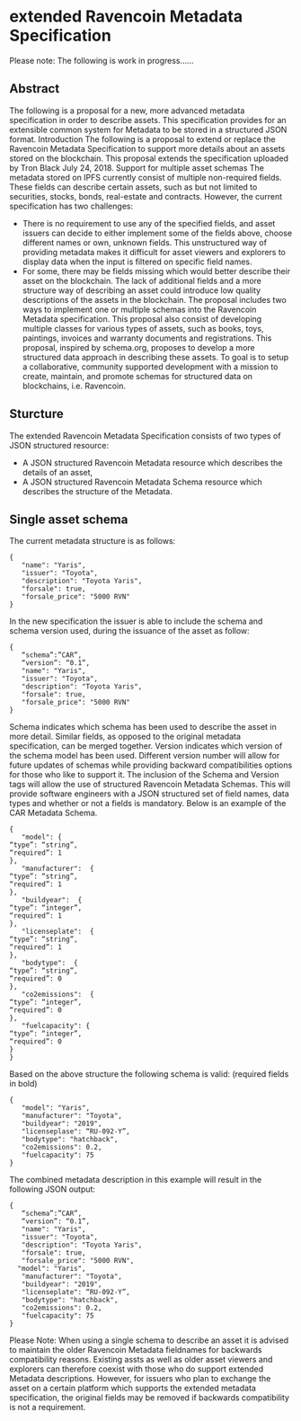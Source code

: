 # extended Ravencoin Metadata Specification
Please note:
The following is work in progress……
## Abstract
The following is a proposal for a new, more advanced metadata specification in order to describe assets. This specification provides for an extensible common system for Metadata to be stored in a structured JSON format.
Introduction
The following is a proposal to extend or replace the Ravencoin Metadata Specification to support more details about an assets stored on the blockchain. This proposal extends the specification uploaded by Tron Black July 24, 2018.
Support for multiple asset schemas
The metadata stored on IPFS currently consist of multiple non-required fields. These fields can describe certain assets, such as but not limited to securities, stocks, bonds, real-estate and contracts. However, the current specification has two challenges:
* There is no requirement to use any of the specified fields, and asset issuers can decide to either implement some of the fields above, choose different names or own, unknown fields. This unstructured way of providing metadata makes it difficult for asset viewers and explorers to display data when the input is filtered on specific field names.
* For some, there may be fields missing which would better describe their asset on the blockchain. The lack of additional fields and a more structure way of describing an asset could introduce low quality descriptions of the assets in the blockchain.
The proposal includes two ways to implement one or multiple schemas into the Ravencoin Metadata specification. This proposal also consist of developing multiple classes for various types of assets, such as books, toys, paintings, invoices and warranty documents and registrations. This proposal, inspired by schema.org, proposes to develop a more structured data approach in describing these assets. To goal is to setup a collaborative, community supported development with a mission to create, maintain, and promote schemas for structured data on blockchains, i.e. Ravencoin.
## Sturcture
The extended Ravencoin Metadata Specification consists of two types of JSON structured resource:
*	A JSON structured Ravencoin Metadata resource which describes the details of an asset,
*	A JSON structured Ravencoin Metadata Schema resource which describes the structure of the Metadata.
## Single asset schema
The current metadata structure is as follows:
```
{
   "name": "Yaris",
   "issuer": "Toyota",
   "description": "Toyota Yaris",
   "forsale": true,
   "forsale_price": "5000 RVN"
}
```
In the new specification the issuer is able to include the schema and schema version used, during the issuance of the asset as follow: 
```
{
   “schema”:”CAR”,
   “version”: “0.1”,
   "name": "Yaris",
   "issuer": "Toyota",
   "description": "Toyota Yaris",
   "forsale": true,
   "forsale_price": "5000 RVN"
}
```
Schema indicates which schema has been used to describe the asset in more detail. Similar fields, as opposed to the original metadata specification, can be merged together. 
Version indicates which version of the schema model has been used. Different version number will allow for future updates of schemas while providing backward compatibilities options for those who like to support it.
The inclusion of the Schema and Version tags will allow the use of structured Ravencoin Metadata Schemas. This will provide software engineers with a JSON structured set of field names, data types and whether or not a fields is mandatory. Below is an example of the CAR Metadata Schema.
```
{
   "model": {
“type”: “string”,
“required”: 1
},
   "manufacturer":  {
“type”: “string”,
“required”: 1
},
   "buildyear":  {
“type”: “integer”,
“required”: 1
},
   "licenseplate":  {
“type”: “string”,
“required”: 1
},
   "bodytype":  {
“type”: “string”,
“required”: 0
},
   "co2emissions":  {
“type”: “integer”,
“required”: 0
},
   "fuelcapacity": {
“type”: “integer”,
“required”: 0
}
}
```
Based on the above structure the following schema is valid:
(required fields in bold)
```
{
   "model": "Yaris",
   "manufacturer": "Toyota",
   "buildyear": "2019",
   "licenseplase": “RU-092-Y”,
   "bodytype": "hatchback",
   "co2emissions": 0.2, 
   "fuelcapacity": 75
}
```
The combined metadata description in this example will result in the following JSON output:
```
{
   “schema”:”CAR”,
   “version”: “0.1”,
   "name": "Yaris",
   "issuer": "Toyota",
   "description": "Toyota Yaris",
   "forsale": true,
   "forsale_price": "5000 RVN",
  "model": "Yaris",
   "manufacturer": "Toyota",
   "buildyear": "2019",
   "licenseplate": “RU-092-Y”,
   "bodytype": "hatchback",
   "co2emissions": 0.2, 
   "fuelcapacity": 75
}
```
Please Note:
When using a single schema to describe an asset it is advised to maintain the older Ravencoin Metadata fieldnames for backwards compatibility reasons. Existing assts as well as older asset viewers and explorers can therefore coexist with those who do support extended Metadata descriptions. However, for issuers who plan to exchange the asset on a certain platform which supports the extended metadata specification, the original fields may be removed if backwards compatibility is not a requirement.
